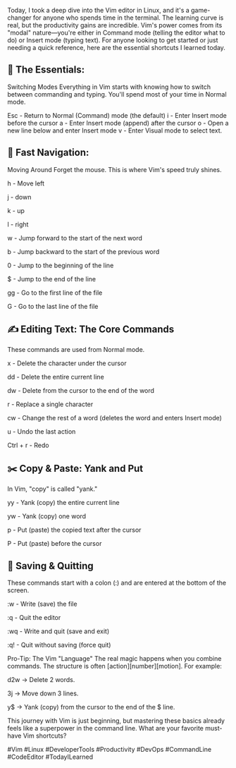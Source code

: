Today, I took a deep dive into the Vim editor in Linux, and it's a game-changer for anyone who spends time in the 
terminal. The learning curve is real, but the productivity gains are incredible. Vim's power comes from its "modal" 
nature—you're either in Command mode (telling the editor what to do) or Insert mode (typing text). For anyone looking to 
get started or just needing a quick reference, here are the essential shortcuts I learned today.

## 🔄 The Essentials: 
Switching Modes Everything in Vim starts with knowing how to switch between commanding and typing. You'll spend most of 
your time in Normal mode. 

Esc - Return to Normal (Command) mode (the default) 
i - Enter Insert mode before the cursor
a - Enter Insert mode (append) after the cursor
o - Open a new line below and enter Insert mode
v - Enter Visual mode to select text.

## 🧭 Fast Navigation:
Moving Around Forget the mouse. This is where Vim's speed truly shines.

h - Move left

j - down

k - up

l - right

w - Jump forward to the start of the next word

b - Jump backward to the start of the previous word

0 - Jump to the beginning of the line

$ - Jump to the end of the line

gg - Go to the first line of the file

G - Go to the last line of the file

## ✍️ Editing Text: The Core Commands
These commands are used from Normal mode.

x - Delete the character under the cursor

dd - Delete the entire current line

dw - Delete from the cursor to the end of the word

r - Replace a single character

cw - Change the rest of a word (deletes the word and enters Insert mode)

u - Undo the last action

Ctrl + r - Redo

## ✂️ Copy & Paste: Yank and Put
In Vim, "copy" is called "yank."

yy - Yank (copy) the entire current line

yw - Yank (copy) one word

p - Put (paste) the copied text after the cursor

P - Put (paste) before the cursor

## 💾 Saving & Quitting
These commands start with a colon (:) and are entered at the bottom of the screen.

:w - Write (save) the file

:q - Quit the editor

:wq - Write and quit (save and exit)

:q! - Quit without saving (force quit)

Pro-Tip: The Vim "Language"
The real magic happens when you combine commands. The structure is often [action][number][motion].
For example:

d2w -> Delete 2 words.

3j -> Move down 3 lines.

y$ -> Yank (copy) from the cursor to the end of the $ line.

This journey with Vim is just beginning, but mastering these basics already feels like a superpower in the command line. What are your favorite must-have Vim shortcuts?

#Vim #Linux #DeveloperTools #Productivity #DevOps #CommandLine #CodeEditor #TodayILearned
